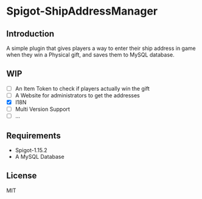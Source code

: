 # Spigot-ShipAddressManager

## Introduction
A simple plugin that gives players a way to enter their ship address in game when they win a Physical gift, and saves them to MySQL database.

## WIP
- [ ] An Item Token to check if players actually win the gift
- [ ] A Website for administrators to get the addresses
- [x] I18N
- [ ] Multi Version Support
- [ ] ...

## Requirements
- Spigot-1.15.2
- A MySQL Database

## License
MIT
